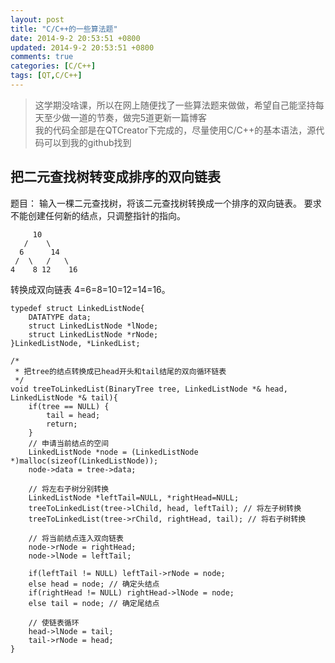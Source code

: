 ```yaml
---
layout: post
title: "C/C++的一些算法题"
date: 2014-9-2 20:53:51 +0800 
updated: 2014-9-2 20:53:51 +0800 
comments: true
categories: [C/C++]
tags: [QT,C/C++]
---
```

> 这学期没啥课，所以在网上随便找了一些算法题来做做，希望自己能坚持每天至少做一道的节奏，做完5道更新一篇博客  
> 我的代码全部是在QTCreator下完成的，尽量使用C/C++的基本语法，源代码可以到我的github找到

## 把二元查找树转变成排序的双向链表
题目：
输入一棵二元查找树，将该二元查找树转换成一个排序的双向链表。
要求不能创建任何新的结点，只调整指针的指向。

<!-- more -->

	  	 10
	   /    \
	  6      14
 	 /  \   /   \
	4    8 12    16


转换成双向链表
4=6=8=10=12=14=16。

	typedef struct LinkedListNode{
	    DATATYPE data;
	    struct LinkedListNode *lNode;
	    struct LinkedListNode *rNode;
	}LinkedListNode, *LinkedList;
	
	/*
	 * 把tree的结点转换成已head开头和tail结尾的双向循环链表
	 */
	void treeToLinkedList(BinaryTree tree, LinkedListNode *& head, LinkedListNode *& tail){
	    if(tree == NULL) {
	        tail = head;
	        return;
	    }
	    // 申请当前结点的空间
	    LinkedListNode *node = (LinkedListNode *)malloc(sizeof(LinkedListNode));
	    node->data = tree->data;
	
	    // 将左右子树分别转换
	    LinkedListNode *leftTail=NULL, *rightHead=NULL;
	    treeToLinkedList(tree->lChild, head, leftTail); // 将左子树转换
	    treeToLinkedList(tree->rChild, rightHead, tail); // 将右子树转换
	
	    // 将当前结点连入双向链表
	    node->rNode = rightHead;
	    node->lNode = leftTail;
	
	    if(leftTail != NULL) leftTail->rNode = node;
	    else head = node; // 确定头结点
	    if(rightHead != NULL) rightHead->lNode = node;
	    else tail = node; // 确定尾结点
	
	    // 使链表循环
	    head->lNode = tail;
	    tail->rNode = head;
	}
